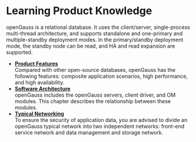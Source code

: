 # Learning Product Knowledge<a name="EN-US_TOPIC_0241702870"></a>

openGauss is a relational database. It uses the client/server, single-process multi-thread architecture, and supports standalone and one-primary and multiple-standby deployment modes. In the primary/standby deployment mode, the standby node can be read, and HA and read expansion are supported.

-   **[Product Features](product-features.md)**  
Compared with other open-source databases, openGauss has the following features: composite application scenarios, high performance, and high availability.
-   **[Software Architecture](software-architecture.md)**  
openGauss includes the openGauss servers, client driver, and OM modules. This chapter describes the relationship between these modules.
-   **[Typical Networking](typical-networking.md)**  
To ensure the security of application data, you are advised to divide an openGauss typical network into two independent networks: front-end service network and data management and storage network.

